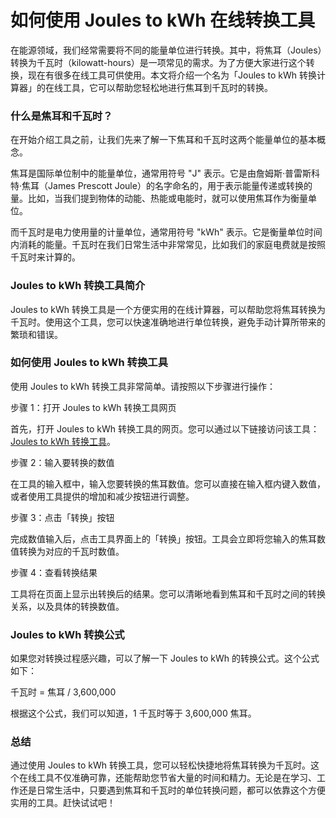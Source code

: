 如何使用 Joules to kWh 在线转换工具
=========================

在能源领域，我们经常需要将不同的能量单位进行转换。其中，将焦耳（Joules）转换为千瓦时（kilowatt-hours）是一项常见的需求。为了方便大家进行这个转换，现在有很多在线工具可供使用。本文将介绍一个名为「Joules to kWh 转换计算器」的在线工具，它可以帮助您轻松地进行焦耳到千瓦时的转换。

### 什么是焦耳和千瓦时？

在开始介绍工具之前，让我们先来了解一下焦耳和千瓦时这两个能量单位的基本概念。

焦耳是国际单位制中的能量单位，通常用符号 "J" 表示。它是由詹姆斯·普雷斯科特·焦耳（James Prescott Joule）的名字命名的，用于表示能量传递或转换的量。比如，当我们提到物体的动能、热能或电能时，就可以使用焦耳作为衡量单位。

而千瓦时是电力使用量的计量单位，通常用符号 "kWh" 表示。它是衡量单位时间内消耗的能量。千瓦时在我们日常生活中非常常见，比如我们的家庭电费就是按照千瓦时来计算的。

### Joules to kWh 转换工具简介

Joules to kWh 转换工具是一个方便实用的在线计算器，可以帮助您将焦耳转换为千瓦时。使用这个工具，您可以快速准确地进行单位转换，避免手动计算所带来的繁琐和错误。

### 如何使用 Joules to kWh 转换工具

使用 Joules to kWh 转换工具非常简单。请按照以下步骤进行操作：

步骤 1：打开 Joules to kWh 转换工具网页

首先，打开 Joules to kWh 转换工具的网页。您可以通过以下链接访问该工具：[Joules to kWh 转换工具](https://www.onlinecalculatorsfree.com/zh-tw/convert/joules-to-kilowatt-hours.html)。

步骤 2：输入要转换的数值

在工具的输入框中，输入您要转换的焦耳数值。您可以直接在输入框内键入数值，或者使用工具提供的增加和减少按钮进行调整。

步骤 3：点击「转换」按钮

完成数值输入后，点击工具界面上的「转换」按钮。工具会立即将您输入的焦耳数值转换为对应的千瓦时数值。

步骤 4：查看转换结果

工具将在页面上显示出转换后的结果。您可以清晰地看到焦耳和千瓦时之间的转换关系，以及具体的转换数值。

### Joules to kWh 转换公式

如果您对转换过程感兴趣，可以了解一下 Joules to kWh 的转换公式。这个公式如下：

千瓦时 = 焦耳 / 3,600,000

根据这个公式，我们可以知道，1 千瓦时等于 3,600,000 焦耳。

### 总结

通过使用 Joules to kWh 转换工具，您可以轻松快捷地将焦耳转换为千瓦时。这个在线工具不仅准确可靠，还能帮助您节省大量的时间和精力。无论是在学习、工作还是日常生活中，只要遇到焦耳和千瓦时的单位转换问题，都可以依靠这个方便实用的工具。赶快试试吧！